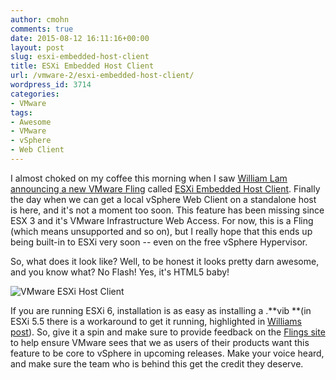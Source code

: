 ```yaml
---
author: cmohn
comments: true
date: 2015-08-12 16:11:16+00:00
layout: post
slug: esxi-embedded-host-client
title: ESXi Embedded Host Client
url: /vmware-2/esxi-embedded-host-client/
wordpress_id: 3714
categories:
- VMware
tags:
- Awesome
- VMware
- vSphere
- Web Client
---
```


I almost choked on my coffee this morning when I saw [William Lam announcing a new VMware Fling](http://www.virtuallyghetto.com/2015/08/new-html5-embedded-host-client-for-esxi.html) called [ESXi Embedded Host Client](https://labs.vmware.com/flings/esxi-embedded-host-client). Finally the day when we can get a local vSphere Web Client on a standalone host is here, and it's not a moment too soon. This feature has been missing since ESX 3 and it's VMware Infrastructure Web Access. For now, this is a Fling (which means unsupported and so on), but I really hope that this ends up being built-in to ESXi very soon -- even on the free vSphere Hypervisor.
<!--more-->

So, what does it look like? Well, to be honest it looks pretty darn awesome, and you know what? No Flash! Yes, it's HTML5 baby!

![VMware ESXi Host Client](/img/VMware-ESXi-Host-Client-2015-08-12-17-49-38-1024x415.png)

If you are running ESXi 6, installation is as easy as installing a .**vib **(in ESXi 5.5 there is a workaround to get it running, highlighted in [Williams post](http://www.virtuallyghetto.com/2015/08/new-html5-embedded-host-client-for-esxi.html)). So, give it a spin and make sure to provide feedback on the [Flings site](https://labs.vmware.com/flings/esxi-embedded-host-client) to help ensure VMware sees that we as users of their products want this feature to be core to vSphere in upcoming releases. Make your voice heard, and make sure the team who is behind this get the credit they deserve.
